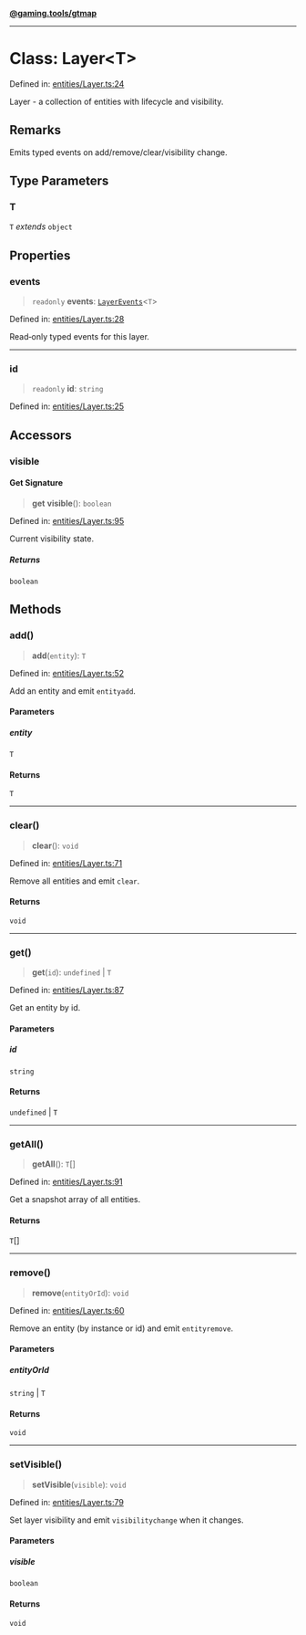 [**@gaming.tools/gtmap**](README.md)

***

# Class: Layer\<T\>

Defined in: [entities/Layer.ts:24](https://github.com/gamingtools/gt-map/blob/c25f4e7cc6e0afbbb4b9d41c7742cebe14ba6cd1/packages/gtmap/src/entities/Layer.ts#L24)

Layer<T> - a collection of entities with lifecycle and visibility.

## Remarks

Emits typed events on add/remove/clear/visibility change.

## Type Parameters

### T

`T` *extends* `object`

## Properties

### events

> `readonly` **events**: [`LayerEvents`](Interface.LayerEvents.md)\<`T`\>

Defined in: [entities/Layer.ts:28](https://github.com/gamingtools/gt-map/blob/c25f4e7cc6e0afbbb4b9d41c7742cebe14ba6cd1/packages/gtmap/src/entities/Layer.ts#L28)

Read‑only typed events for this layer.

***

### id

> `readonly` **id**: `string`

Defined in: [entities/Layer.ts:25](https://github.com/gamingtools/gt-map/blob/c25f4e7cc6e0afbbb4b9d41c7742cebe14ba6cd1/packages/gtmap/src/entities/Layer.ts#L25)

## Accessors

### visible

#### Get Signature

> **get** **visible**(): `boolean`

Defined in: [entities/Layer.ts:95](https://github.com/gamingtools/gt-map/blob/c25f4e7cc6e0afbbb4b9d41c7742cebe14ba6cd1/packages/gtmap/src/entities/Layer.ts#L95)

Current visibility state.

##### Returns

`boolean`

## Methods

### add()

> **add**(`entity`): `T`

Defined in: [entities/Layer.ts:52](https://github.com/gamingtools/gt-map/blob/c25f4e7cc6e0afbbb4b9d41c7742cebe14ba6cd1/packages/gtmap/src/entities/Layer.ts#L52)

Add an entity and emit `entityadd`.

#### Parameters

##### entity

`T`

#### Returns

`T`

***

### clear()

> **clear**(): `void`

Defined in: [entities/Layer.ts:71](https://github.com/gamingtools/gt-map/blob/c25f4e7cc6e0afbbb4b9d41c7742cebe14ba6cd1/packages/gtmap/src/entities/Layer.ts#L71)

Remove all entities and emit `clear`.

#### Returns

`void`

***

### get()

> **get**(`id`): `undefined` \| `T`

Defined in: [entities/Layer.ts:87](https://github.com/gamingtools/gt-map/blob/c25f4e7cc6e0afbbb4b9d41c7742cebe14ba6cd1/packages/gtmap/src/entities/Layer.ts#L87)

Get an entity by id.

#### Parameters

##### id

`string`

#### Returns

`undefined` \| `T`

***

### getAll()

> **getAll**(): `T`[]

Defined in: [entities/Layer.ts:91](https://github.com/gamingtools/gt-map/blob/c25f4e7cc6e0afbbb4b9d41c7742cebe14ba6cd1/packages/gtmap/src/entities/Layer.ts#L91)

Get a snapshot array of all entities.

#### Returns

`T`[]

***

### remove()

> **remove**(`entityOrId`): `void`

Defined in: [entities/Layer.ts:60](https://github.com/gamingtools/gt-map/blob/c25f4e7cc6e0afbbb4b9d41c7742cebe14ba6cd1/packages/gtmap/src/entities/Layer.ts#L60)

Remove an entity (by instance or id) and emit `entityremove`.

#### Parameters

##### entityOrId

`string` | `T`

#### Returns

`void`

***

### setVisible()

> **setVisible**(`visible`): `void`

Defined in: [entities/Layer.ts:79](https://github.com/gamingtools/gt-map/blob/c25f4e7cc6e0afbbb4b9d41c7742cebe14ba6cd1/packages/gtmap/src/entities/Layer.ts#L79)

Set layer visibility and emit `visibilitychange` when it changes.

#### Parameters

##### visible

`boolean`

#### Returns

`void`
